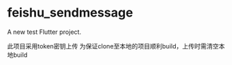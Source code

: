 # feishu_sendmessage

A new test Flutter project.

此项目采用token密钥上传
为保证clone至本地的项目顺利build，上传时需清空本地build

